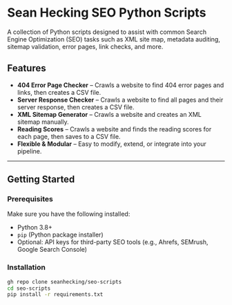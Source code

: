 # Sean Hecking SEO Python Scripts

A collection of Python scripts designed to assist with common Search Engine Optimization (SEO) tasks such as XML site map, metadata auditing, sitemap validation, error pages, link checks, and more.

## Features

- **404 Error Page Checker** – Crawls a website to find 404 error pages and links, then creates a CSV file.
- **Server Response Checker** – Crawls a website to find all pages and their server response, then creates a CSV file.
- **XML Sitemap Generator** – Crawls a website and creates an XML sitemap manually.
- **Reading Scores** – Crawls a website and finds the reading scores for each page, then saves to a CSV file.
- **Flexible & Modular** – Easy to modify, extend, or integrate into your pipeline.

---

## Getting Started

### Prerequisites

Make sure you have the following installed:

- Python 3.8+
- `pip` (Python package installer)
- Optional: API keys for third-party SEO tools (e.g., Ahrefs, SEMrush, Google Search Console)

### Installation

```bash
gh repo clone seanhecking/seo-scripts
cd seo-scripts
pip install -r requirements.txt
